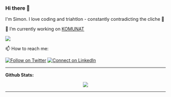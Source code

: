 ### Hi there 👋

I'm Simon. I love coding and triahtlon - constantly contradicting the cliche :raised_hands: 

🔭 I’m currently working on [KOMUNAT](https://github.com/komunat)

![](https://komarev.com/ghpvc/?username=strobsi)

📫 How to reach me:

[![Follow on Twitter](https://img.shields.io/badge/--twitter?label=Twitter&logo=Twitter&style=social)](https://twitter.com/appwiese) [![Connect on LinkedIn](https://img.shields.io/badge/--linkedin?label=LinkedIn&logo=LinkedIn&style=social)](https://www.linkedin.com/in/simon-strobel-26b43b107/)


---

**Github Stats:**

<p align="center">
    <img src="https://github-readme-stats.vercel.app/api?username=strobsi&hide=stars&show_icons=true&theme=cobalt&line_height=32">
</p>

---
